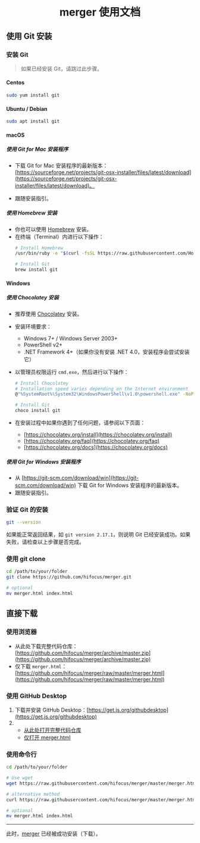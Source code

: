 <h1 align="center">merger 使用文档</h1>

## 使用 Git 安装

### 安装 Git
> 如果已经安装 Git，请跳过此步骤。

#### Centos
```bash
sudo yum install git
```

#### Ubuntu / Debian
```bash
sudo apt install git 
```

#### macOS
##### 使用 Git for Mac 安装程序
- 下载 Git for Mac 安装程序的最新版本：[https://sourceforge.net/projects/git-osx-installer/files/latest/download](https://sourceforge.net/projects/git-osx-installer/files/latest/download)。

- 跟随安装指引。

##### 使用 Homebrew 安装
- 你也可以使用 [Homebrew](https://brew.sh) 安装。
- 在终端（Terminal）内进行以下操作：
  ```bash
  # Install Homebrew
  /usr/bin/ruby -e "$(curl -fsSL https://raw.githubusercontent.com/Homebrew/install/master/install)"

  # Install Git
  brew install git
  ```
#### Windows
##### 使用 Chocolatey 安装
- 推荐使用 [Chocolatey](https://chocolatey.org) 安装。
- 安装环境要求：
  - Windows 7+ / Windows Server 2003+
  - PowerShell v2+
  - .NET Framework 4+（如果你没有安装 .NET 4.0，安装程序会尝试安装它）

- 以管理员权限运行 `cmd.exe`，然后进行以下操作：

  ```bash
  # Install Chocolatey
  # Installation speed varies depending on the Internet environment
  @"%SystemRoot%\System32\WindowsPowerShell\v1.0\powershell.exe" -NoProfile -InputFormat None -ExecutionPolicy Bypass -Command "iex ((New-Object System.Net.WebClient).DownloadString('https://chocolatey.org/install.ps1'))" && SET "PATH=%PATH%;%ALLUSERSPROFILE%\chocolatey\bin"

  # Install Git
  choco install git
  ```

- 在安装过程中如果你遇到了任何问题，请参阅以下页面：
  - [https://chocolatey.org/install](https://chocolatey.org/install)
  - [https://chocolatey.org/faq](https://chocolatey.org/faq)
  - [https://chocolatey.org/docs](https://chocolatey.org/docs)

##### 使用 Git for Windows 安装程序
- 从 [https://git-scm.com/download/win](https://git-scm.com/download/win) 下载 Git for Windows 安装程序的最新版本。
- 跟随安装指引。

### 验证 Git 的安装

```bash
git --version
```

如果能正常返回结果，如 `git version 2.17.1`，则说明 Git 已经安装成功。如果失败，请检查以上步骤是否完成。

### 使用 git clone
```bash
cd /path/to/your/folder
git clone https://github.com/hifocus/merger.git

# optional
mv merger.html index.html
```

## 直接下载
### 使用浏览器
- 从此处下载完整代码仓库：[https://github.com/hifocus/merger/archive/master.zip](https://github.com/hifocus/merger/archive/master.zip)
- 仅下载 `merger.html`：[https://github.com/hifocus/merger/raw/master/merger.html](https://github.com/hifocus/merger/raw/master/merger.html)

### 使用 GitHub Desktop
1. 下载并安装 GitHub Desktop：[https://get.js.org/githubdesktop](https://get.js.org/githubdesktop)
2. - [从此处打开完整代码仓库](x-github-client://openRepo/https://github.com/hifocus/merger)
   - [仅打开 merger.html](x-github-client://openRepo/https://github.com/hifocus/merger?branch=master&filepath=merger.html)

### 使用命令行
```bash
cd /path/to/your/folder

# Use wget
wget https://raw.githubusercontent.com/hifocus/merger/master/merger.html

# alternative method
curl https://raw.githubusercontent.com/hifocus/merger/master/merger.html --output merger.html

# optional
mv merger.html index.html
```
-----------------------
此时，[merger](https://github.com/hifocus/merger) 已经被成功安装（下载）。